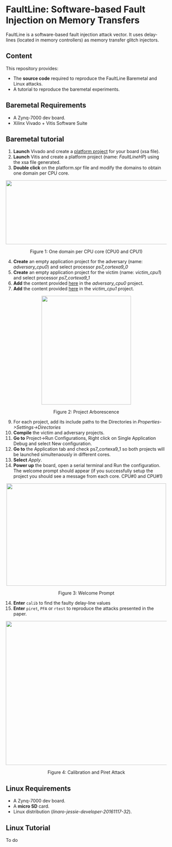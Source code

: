 # FaultLine: Software-based Fault Injection on Memory Transfers

FaultLine is a software-based fault injection attack vector. It uses delay-lines (located in memory controllers) as memory transfer glitch injectors.

## Content

This repository provides: 
- The **source code** required to reproduce the FaultLine Baremetal and Linux attacks.
- A tutorial to reproduce the baremetal experiments.

## Baremetal Requirements
- A Zynq-7000 dev board.
- Xilinx Vivado + Vitis Software Suite

## Baremetal tutorial 
1. **Launch** Vivado and create a [platform project](https://www.xilinx.com/html_docs/xilinx2020_2/vitis_doc/ogx1607514458074.html) for your board (xsa file).
2. **Launch** Vitis and create a platform project (name: *FaultLineHP*) using the xsa file generated.
3. **Double click** on the platform.spr file and modify the domains to obtain one domain per CPU core.

<p align="center">
<img src="https://user-images.githubusercontent.com/83603699/117171378-1a87b600-adcb-11eb-86cf-0cc55294fb1f.PNG" width="600" height="200">
</p>
<p align="center"> Figure 1: One domain per CPU core (CPU0 and CPU1) <p align="center">
  
4. **Create** an empty application project for the adversary (name: *adversary_cpu0*) and select processor *ps7_cortexa9_0*
5. **Create** an empty application project for the victim (name: *victim_cpu1*) and select processor *ps7_cortexa9_1* 
6. **Add** the content provided [here](https://github.com/LAbbbs/FaultLine/tree/main/Baremetal_FIA/adversary_CPU0) in the *adversary_cpu0* project.
7. **Add** the content provided [here](https://github.com/LAbbbs/FaultLine/tree/main/Baremetal_FIA/victim_CPU1) in the *victim_cpu1* project.

<p align="center">
<img src="https://user-images.githubusercontent.com/83603699/117189693-c5559f80-adde-11eb-92f3-2dfca130672d.PNG" width="280" height="340">
</p>
<p align="center"> Figure 2: Project Arborescence <p align="center">
  
9. For each project, add its include paths to the Directories in *Properties->Settings->Directories*
10. **Compile** the victim and adversary projects.
11. **Go to** Project->Run Configurations, Right click on Single Application Debug and select New configuration.
12. **Go to** the Application tab and check ps7_cortexa9_1 so both projects will be launched simultenaously in different cores.
13. **Select** *Apply*.
14. **Power up** the board, open a serial terminal and Run the configuration. The welcome prompt should appear (if you successfully setup the project you should see a message from each core. CPU#0 and CPU#1) 

<p align="center">
<img src="https://user-images.githubusercontent.com/83603699/117175009-a6e7a800-adce-11eb-97b8-f68f9f9311b3.PNG" width="500" height="320">
</p>
<p align="center"> Figure 3: Welcome Prompt <p align="center">
 
14. **Enter** ```calib``` to find the faulty delay-line values
15. **Enter** ```piret```, ```PFA``` or ```rtest``` to reproduce the attacks presented in the paper.

<p align="center">
<img src="https://user-images.githubusercontent.com/83603699/117186432-1b284880-addb-11eb-8487-ba70a9bf8b82.gif" width="800" height="450">
</p>
<p align="center"> Figure 4: Calibration and Piret Attack <p align="center">

## Linux Requirements
- A Zynq-7000 dev board.
- A **micro SD** card.
- Linux distribution (*linaro-jessie-developer-20161117-32*).

## Linux Tutorial 
To do 



